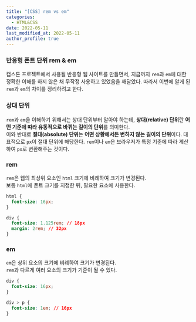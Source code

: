```yaml
---
title: "[CSS] rem vs em"
categories:
  - HTML&CSS
date: 2022-05-11
last_modified_at: 2022-05-11
author_profile: true
---
```


### 반응형 폰트 단위 rem & em

캡스톤 프로젝트에서 사용될 반응형 웹 사이트를 만들면서, 지금까지 `rem`과 `em`에 대한 정확한 이해를 하지 않은 채 무작정 사용하고 있었음을 깨달았다. 따라서 이번에 알게 된 `rem`과 `em`의 차이를 정리하려고 한다.

### 상대 단위

`rem`과 `em`을 이해하기 위해서는 상대 단위부터 알아야 하는데, **상대(relative) 단위**란 **어떤 기준에 따라 유동적으로 바뀌는 길이의 단위**를 의미한다.  
이와 반대로 **절대(absolute) 단위**는 **어떤 상황에서든 변하지 않는 길이의 단위**이다. 대표적으로 `px`이 절대 단위에 해당한다.
`rem`이나 `em`은 브라우저가 특정 기준에 따라 계산하여 `px`로 변환해주는 것이다. 

### rem

`rem`은 웹의 최상위 요소인 `html` 크기에 비례하여 크기가 변경된다.  
보통 `html`에 폰트 크기를 지정한 뒤, 필요한 요소에 사용한다.

```css
html {
  font-size: 16px;
}

div {
  font-size: 1.125rem; // 18px
  margin: 2rem; // 32px
}
```

### em

`em`은 상위 요소의 크기에 비례하여 크기가 변경된다.  
`rem`과 다르게 여러 요소의 크기가 기준이 될 수 있다.

```css
div {
  font-size: 16px;
}

div > p {
  font-size: 1em; // 16px
}
```


